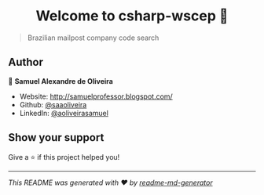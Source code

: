 <h1 align="center">Welcome to csharp-wscep 👋</h1>
<p>
</p>

> Brazilian mailpost company code search

## Author

👤 **Samuel Alexandre de Oliveira**

* Website: http://samuelprofessor.blogspot.com/
* Github: [@saaoliveira](https://github.com/saaoliveira)
* LinkedIn: [@aoliveirasamuel](https://linkedin.com/in/aoliveirasamuel)

## Show your support

Give a ⭐️ if this project helped you!

***
_This README was generated with ❤️ by [readme-md-generator](https://github.com/kefranabg/readme-md-generator)_
